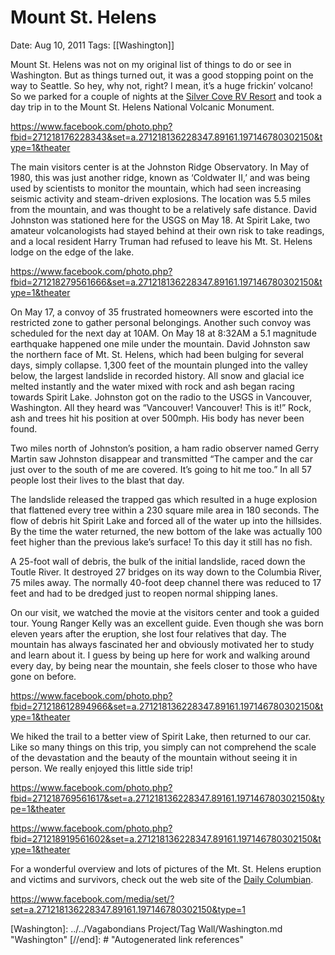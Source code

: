 # Mount St. Helens

Date: Aug 10, 2011
Tags: [[Washington]]

Mount St. Helens was not on my original list of things to do or see in Washington. But as things turned out, it was a good stopping point on the way to Seattle. So hey, why not, right? I mean, it’s a huge frickin’ volcano! So we parked for a couple of nights at the [Silver Cove RV Resort](https://www.silvercovervresort.com/) and took a day trip in to the Mount St. Helens National Volcanic Monument.

https://www.facebook.com/photo.php?fbid=271218176228343&set=a.271218136228347.89161.197146780302150&type=1&theater

The main visitors center is at the Johnston Ridge Observatory. In May of 1980, this was just another ridge, known as ‘Coldwater II,’ and was being used by scientists to monitor the mountain, which had seen increasing seismic activity and steam-driven explosions. The location was 5.5 miles from the mountain, and was thought to be a relatively safe distance. David Johnston was stationed here for the USGS on May 18. At Spirit Lake, two amateur volcanologists had stayed behind at their own risk to take readings, and a local resident Harry Truman had refused to leave his Mt. St. Helens lodge on the edge of the lake.

https://www.facebook.com/photo.php?fbid=271218279561666&set=a.271218136228347.89161.197146780302150&type=1&theater

On May 17, a convoy of 35 frustrated homeowners were escorted into the restricted zone to gather personal belongings. Another such convoy was scheduled for the next day at 10AM. On May 18 at 8:32AM a 5.1 magnitude earthquake happened one mile under the mountain. David Johnston saw the northern face of Mt. St. Helens, which had been bulging for several days, simply collapse. 1,300 feet of the mountain plunged into the valley below, the largest landslide in recorded history. All snow and glacial ice melted instantly and the water mixed with rock and ash began racing towards Spirit Lake. Johnston got on the radio to the USGS in Vancouver, Washington. All they heard was “Vancouver! Vancouver! This is it!” Rock, ash and trees hit his position at over 500mph. His body has never been found.

Two miles north of Johnston’s position, a ham radio observer named Gerry Martin saw Johnston disappear and transmitted “The camper and the car just over to the south of me are covered. It’s going to hit me too.” In all 57 people lost their lives to the blast that day.

The landslide released the trapped gas which resulted in a huge explosion that flattened every tree within a 230 square mile area in 180 seconds. The flow of debris hit Spirit Lake and forced all of the water up into the hillsides. By the time the water returned, the new bottom of the lake was actually 100 feet higher than the previous lake’s surface! To this day it still has no fish.

A 25-foot wall of debris, the bulk of the initial landslide, raced down the Toutle River. It destroyed 27 bridges on its way down to the Columbia River, 75 miles away. The normally 40-foot deep channel there was reduced to 17 feet and had to be dredged just to reopen normal shipping lanes.

On our visit, we watched the movie at the visitors center and took a guided tour. Young Ranger Kelly was an excellent guide. Even though she was born eleven years after the eruption, she lost four relatives that day. The mountain has always fascinated her and obviously motivated her to study and learn about it. I guess by being up here for work and walking around every day, by being near the mountain, she feels closer to those who have gone on before.

https://www.facebook.com/photo.php?fbid=271218612894966&set=a.271218136228347.89161.197146780302150&type=1&theater

We hiked the trail to a better view of Spirit Lake, then returned to our car. Like so many things on this trip, you simply can not comprehend the scale of the devastation and the beauty of the mountain without seeing it in person. We really enjoyed this little side trip!

https://www.facebook.com/photo.php?fbid=271218769561617&set=a.271218136228347.89161.197146780302150&type=1&theater

https://www.facebook.com/photo.php?fbid=271218919561602&set=a.271218136228347.89161.197146780302150&type=1&theater

For a wonderful overview and lots of pictures of the Mt. St. Helens eruption and victims and survivors, check out the web site of the [Daily Columbian](https://www.columbian.com/news/mount-st-helens/).

https://www.facebook.com/media/set/?set=a.271218136228347.89161.197146780302150&type=1

[//begin]: # "Autogenerated link references for markdown compatibility"
[Washington]: ../../Vagabondians Project/Tag Wall/Washington.md "Washington"
[//end]: # "Autogenerated link references"